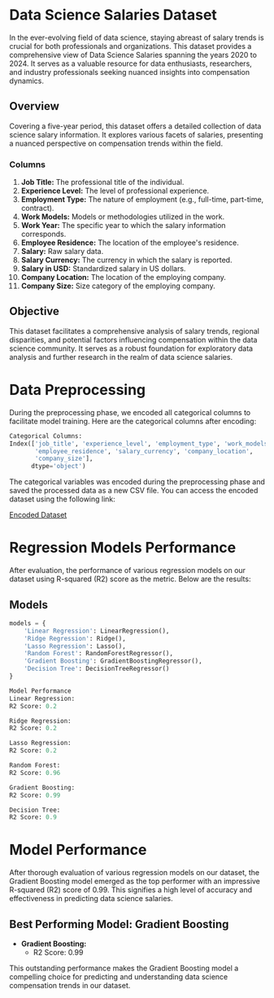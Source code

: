 # Data Science Salaries Dataset

In the ever-evolving field of data science, staying abreast of salary trends is crucial for both professionals and organizations. This dataset provides a comprehensive view of Data Science Salaries spanning the years 2020 to 2024. It serves as a valuable resource for data enthusiasts, researchers, and industry professionals seeking nuanced insights into compensation dynamics.

## Overview

Covering a five-year period, this dataset offers a detailed collection of data science salary information. It explores various facets of salaries, presenting a nuanced perspective on compensation trends within the field.

### Columns

1. **Job Title:** The professional title of the individual.
2. **Experience Level:** The level of professional experience.
3. **Employment Type:** The nature of employment (e.g., full-time, part-time, contract).
4. **Work Models:** Models or methodologies utilized in the work.
5. **Work Year:** The specific year to which the salary information corresponds.
6. **Employee Residence:** The location of the employee's residence.
7. **Salary:** Raw salary data.
8. **Salary Currency:** The currency in which the salary is reported.
9. **Salary in USD:** Standardized salary in US dollars.
10. **Company Location:** The location of the employing company.
11. **Company Size:** Size category of the employing company.

## Objective

This dataset facilitates a comprehensive analysis of salary trends, regional disparities, and potential factors influencing compensation within the data science community. It serves as a robust foundation for exploratory data analysis and further research in the realm of data science salaries.

# Data Preprocessing

During the preprocessing phase, we encoded all categorical columns to facilitate model training. Here are the categorical columns after encoding:

```python
Categorical Columns:
Index(['job_title', 'experience_level', 'employment_type', 'work_models',
       'employee_residence', 'salary_currency', 'company_location',
       'company_size'],
      dtype='object')
```

The categorical variables was encoded during the preprocessing phase and saved the processed data as a new CSV file. You can access the encoded dataset using the following link:

[Encoded Dataset](https://raw.githubusercontent.com/brempong21/Data-Science-Salaries/main/encoded.csv)



# Regression Models Performance

After evaluation, the performance of various regression models on our dataset using R-squared (R2) score as the metric. Below are the results:

## Models

```python
models = {
    'Linear Regression': LinearRegression(),
    'Ridge Regression': Ridge(),
    'Lasso Regression': Lasso(),
    'Random Forest': RandomForestRegressor(),
    'Gradient Boosting': GradientBoostingRegressor(),
    'Decision Tree': DecisionTreeRegressor()
}

Model Performance
Linear Regression:
R2 Score: 0.2

Ridge Regression:
R2 Score: 0.2

Lasso Regression:
R2 Score: 0.2

Random Forest:
R2 Score: 0.96

Gradient Boosting:
R2 Score: 0.99

Decision Tree:
R2 Score: 0.9
```

# Model Performance

After thorough evaluation of various regression models on our dataset, the Gradient Boosting model emerged as the top performer with an impressive R-squared (R2) score of 0.99. This signifies a high level of accuracy and effectiveness in predicting data science salaries.

## Best Performing Model: Gradient Boosting

- **Gradient Boosting:**
  - R2 Score: 0.99

This outstanding performance makes the Gradient Boosting model a compelling choice for predicting and understanding data science compensation trends in our dataset. 

